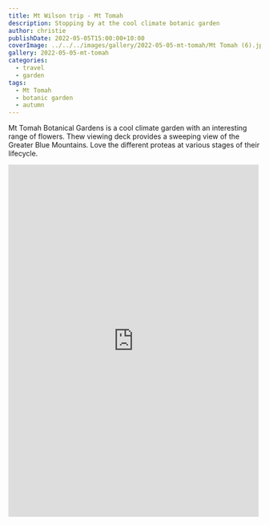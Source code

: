 ```yaml
---
title: Mt Wilson trip - Mt Tomah
description: Stopping by at the cool climate botanic garden
author: christie
publishDate: 2022-05-05T15:00:00+10:00
coverImage: ../../../images/gallery/2022-05-05-mt-tomah/Mt Tomah (6).jpeg
gallery: 2022-05-05-mt-tomah
categories:
  - travel
  - garden
tags:
  - Mt Tomah
  - botanic garden
  - autumn
---
```


Mt Tomah Botanical Gardens is a cool climate garden with an interesting range of flowers. Thew viewing deck provides a sweeping view of the Greater Blue Mountains. Love the different proteas at various stages of their lifecycle.

<iframe src="https://www.facebook.com/plugins/post.php?href=https%3A%2F%2Fwww.facebook.com%2Fchris1.tham%2Fposts%2Fpfbid0J34ULUqFVZ4pmNwD7XcxS1Ddcu35vCiN4fBHbJdcUnS79R4AM5cP2YsXNw7vRmvTl&show_text=true&width=500" width="500" height="703" style="border:none;overflow:hidden" scrolling="no" frameborder="0" allowfullscreen="true" allow="autoplay; clipboard-write; encrypted-media; picture-in-picture; web-share"></iframe>
